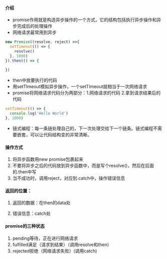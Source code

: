 #### 介绍

* promise作用就是构造异步操作的一个方式，它的结构包括执行异步操作和异步完成后的处理操作
* 网络请求最常用到异步

```javascript
new Promise((resolve, reject) =>{
  setTimeout(() => {
    resolve()
  }, 1000)
}).then(() => {
  
})
```

* then中放要执行的代码
* 用setTImeout模拟异步操作，一个setTImeout就相当于一次网络请求
* promise将网络请求代码分为两部分：1.网络请求的代码   2.拿到请求结果后的代码

``````javascript
setTimeout(() => {
  console.log('Hello World')
}, 1000)
``````

* 链式编程：每一条链处理自己的，下一次处理交给下一个链条。链式编程不需要嵌套，可以让代码结构变的非常清晰。

#### 操作方式

1. 将异步函数用new promise包裹起来
2. 不要将异步之后的代码放到异步函数中，而是写个resolve()，然后在后面的.then中写
3. 当不成功时，调用reject，对应到.catch中，操作错误信息

#### 返回的位置：

1. 返回的数据：在then的data处

2. 错误信息：catch处

#### promise的三种状态

1. pending等待，正在进行网络请求
2. fulfilled满足（请求到结果）（调用resolve和then）
3. rejected拒绝（网络请求失败）(调用catch)


